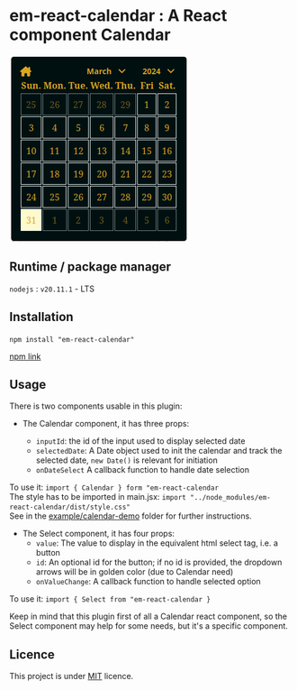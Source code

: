 # em-react-calendar : A React component Calendar

![Calendar Screenshot](https://github.com/empostigo/em-react-calendar/blob/main/calendar.png "React Calendar")

## Runtime / package manager

`nodejs` : `v20.11.1` - LTS

## Installation

`npm install "em-react-calendar"`

[npm link](https://www.npmjs.com/package/em-react-calendar)

## Usage

There is two components usable in this plugin:

- The Calendar component, it has three props:

  - `inputId`: the id of the input used to display selected date
  - `selectedDate`: A Date object used to init the calendar and track the selected date, `new Date()` is relevant for initiation
  - `onDateSelect` A callback function to handle date selection

To use it: `import { Calendar } form "em-react-calendar` \
The style has to be imported in main.jsx: `import "../node_modules/em-react-calendar/dist/style.css"` \
See in the [example/calendar-demo](https://github.com/empostigo/em-react-calendar/tree/main/example/calendar-demo "") folder for further instructions.

- The Select component, it has four props:
  - `value`: The value to display in the equivalent html select tag, i.e. a button
  - `id`: An optional id for the button; if no id is provided, the dropdown arrows will be in golden color (due to Calendar need)
  - `onValueChange`: A callback function to handle selected option

To use it: `import { Select from "em-react-calendar }`

Keep in mind that this plugin first of all a Calendar react component, so the Select component may help for some needs, but it's a specific component.

## Licence

This project is under [MIT](https://github.com/empostigo/em-react-calendar/blob/main/LICENCE.md) licence.
